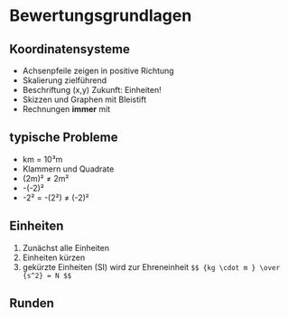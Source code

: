# Bewertungsgrundlagen

## Koordinatensysteme

* Achsenpfeile zeigen in positive Richtung
* Skalierung zielführend
* Beschriftung (x,y) Zukunft: Einheiten!
* Skizzen und Graphen mit Bleistift
* Rechnungen **immer** mit 

## typische Probleme

* km = 10³m
* Klammern und Quadrate
 * (2m)² ≠ 2m²
 * -(-2)²
 * -2² = -(2²) ≠ (-2)²

## Einheiten

1. Zunächst alle Einheiten
1. Einheiten kürzen
1. gekürzte Einheiten (SI) wird zur Ehreneinheit
`$$
{kg \cdot m } \over {s^2} = N
$$`

## Runden
